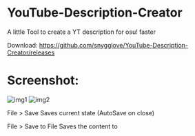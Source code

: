 # YouTube-Description-Creator
A little Tool to create a YT description for osu! faster

Download:
https://github.com/snygglove/YouTube-Description-Creator/releases

Screenshot:
===
![img1](https://user-images.githubusercontent.com/7215049/38366200-4f437352-38df-11e8-85a3-b2c8ae96c160.png)
![img2](https://user-images.githubusercontent.com/7215049/38366203-5238fc8a-38df-11e8-97ed-d3e525cee95b.png)

File > Save 	Saves current state (AutoSave on close)

File > Save to File 	Saves the content to <title>.txt (Don't use special characters in Mode | Mods Textbox (like |, /, \, etc) if you wanto to save it to a Textfile (maybe i change that abit soon))

File > Exit 	Exits the Appliaction

Reset/Clear	resets/clears the textinput
